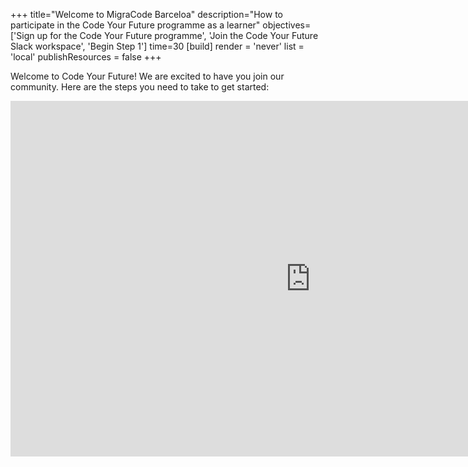 +++
title="Welcome to MigraCode Barceloa"
description="How to participate in the Code Your Future programme as a learner"
objectives=['Sign up for the Code Your Future programme', 'Join the Code Your Future Slack workspace', 'Begin Step 1']
time=30
[build]
  render = 'never'
  list = 'local'
  publishResources = false
+++

Welcome to Code Your Future! We are excited to have you join our community. Here are the steps you need to take to get started:

<iframe src="https://docs.google.com/presentation/d/1wBm3i7rhDPRD_oW-oea9eKLG4am3aelHMX5EjNPempM/embed?start=false&loop=false&delayms=5000" frameborder="0" width="960" height="569" allowfullscreen="true" mozallowfullscreen="true" webkitallowfullscreen="true"></iframe>
